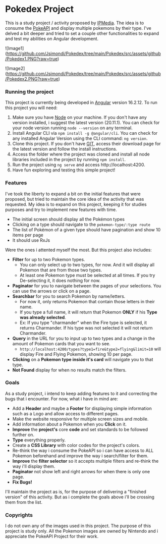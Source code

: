 # Pokedex Project
This is a study project / activity proposed by [IPMedia](https://ipmedia.com.br). The idea is to consume the [PokeAPI](https://pokeapi.co) and display multiple pokemons by their type. I've delved a bit deeper and tried to set a couple other functionalities to expand and test my abilities on Angular development.

![Image1] (https://github.com/Jsimondi/Pokedex/tree/main/Pokedex/src/assets/github/Pokedex1.PNG?raw=true)

![Image2] (https://github.com/Jsimondi/Pokedex/tree/main/Pokedex/src/assets/github/Pokedex2.PNG?raw=true)


### Running the project
This project is currently being developed in [Angular](https://angular.io) version 16.2.12.
To run this project you will need:
1. Make sure you have [Node](https://nodejs.org/en) on your machine. If you don't have any version installed, i suggest the latest version (20.11.1). You can check for your node version running ```node --version``` on any terminal.
2. Install Angular CLI via ```npm install -g @angular/cli```. You can check for any installed Angular Version using the CLI command: ```ng version```.
3. Clone this project. If you don't have [GIT](https://git-scm.com), access their download page for the latest version and follow the install instructions.
4. Access the folder where the project was cloned and install all node libraries included in the project by running ```npm install```.
5. Run the project using ```ng serve``` and access http://localhost:4200.
6. Have fun exploring and testing this simple project!

### Features
I've took the liberty to expand a bit on the initial features that were proposed, but tried to maintain the core idea of the activity that was requested. My idea is to expand on this project, keeping it for studies purposes and try to implement new features with time.
- The initial screen should display all the Pokémon types
- Clicking on a type should navigate to the ```pokemon-type/:type route```
- The list of Pokémon of a given type should have pagination and show 10 items per page
- It should use RxJs

Were the ones i attented myself the most. But this project also includes:
- **Filter** for up to two Pokemon types.
    - You can only select up to two types, for now. And it will display all Pokemon that are from those two types.
    - At least one Pokemon type must be selected at all times. If you try De-selecting it, it does nothing for now.
- **Paginator** for you to navigate between the pages of your selections. You can use the arrows or click on a page.
- **Searchbar** for you to search Pokemon by name/letters.
    - For now it, only returns Pokemon that contain those letters in their name.
    - If you type a full name, it will return that Pokemon **ONLY** if his **Type was already selected**.
    - Ex: If you type "charmander" when the Fire type is selected, it returns Charmander. If his type was not selected it will not return Charmander.
- **Query** in the URL for you to input up to two types and a change in the amount of Pokemon cards that you want to see.
    - ```http://localhost:4200/types?type1=fire&type2=flying&limit=10``` will display Fire and Flying Pokemon, showing 10 per page.
- **Clicking** on a **Pokemon type inside it's card** will navigate you to that type.
- **Not Found** display for when no results match the filters.

### Goals
As a study project, i intend to keep adding features to it and correcting the bugs that i encounter. For now, what i have in mind are:
- Add a **Header** and maybe a **Footer** for displaying simple information such as a Logo and allow access to different pages.
- Make the website responsive for multiple screen sizes and mobile.
- Add information about a Pokemon when you **Click** on it.
- **Improve** the **project's** core **code** and set standards to be followed further on.
- **Type** everything properly.
- Create a **CSS Library** with color codes for the project's colors.
- Re-think the way i consume the PokeAPI so i can have access to ALL Pokemon beforehand and improve the way i search/filter for them.
- **Improve** the **filter selector** so it accepts multiple filters and re-think the way i'll display them.
- **Paginator** not show left and right arrows for when there is only one page.
- **Fix Bugs!**

I'll maintain the project as is, for the purpose of delivering a "finished version" of this activity. But as i complete the goals above i'll be crossing them from the list.

### Copyrights
I do not own any of the images used in this project. The purpose of this project is study only. All the Pokemon images are owned by Nintendo and i appreciate the PokeAPI Project for their work.